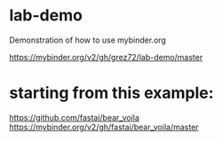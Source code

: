 # lab-demo

Demonstration of how to use mybinder.org

https://mybinder.org/v2/gh/grez72/lab-demo/master

# starting from this example:

https://github.com/fastai/bear_voila
https://mybinder.org/v2/gh/fastai/bear_voila/master
